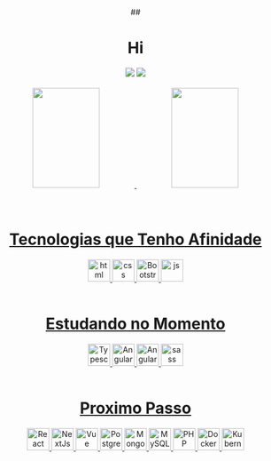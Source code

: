 

<div align="center">
  ##<h1> Hi </h1>
<a href="https://www.linkedin.com/in/jeffson-sousa-a46b67200/"><img src="https://img.shields.io/badge/LinkedIn-blue?style=for-the-badge&logo=Linkedin&logoColor=white"/></a>
<a href="https://www.instagram.com/brunojeff0012/"><img src="https://img.shields.io/badge/Instagram-E4405F?style=for-the-badge&logo=instagram&logoColor=white"/></a>
</di> <br><br>

<div>
<a href="https://github.com/Jeff-desv">
<img height="180rem" width="49%" src="https://github-readme-stats.vercel.app/api?username=Jeff-desv&theme=tokyonight&show_icons=true"/>
  <img height="180rem" width="49%" src="https://github-readme-stats.vercel.app/api/top-langs/?username=Jeff-desv&layout=compact&langs_count=7&theme=tokyonight"/>
  </div>

<div align="center">
<br>

<div style"display: inline_block"><br>
  <h1>Tecnologias que Tenho Afinidade</h1>
 <img aling="center" alt="html" height="40" src="https://img.shields.io/badge/HTML5-E34F26?style=for-the-badge&logo=html5&logoColor=white">
 <img aling="center" alt="css" height="40" src="https://img.shields.io/badge/CSS3-1572B6?style=for-the-badge&logo=css3&logoColor=white">
 <img aling="center" alt="Bootstrap" height="40" src="https://img.shields.io/badge/Bootstrap-563D7C?style=for-the-badge&logo=bootstrap&logoColor=white">
 <img aling="center" alt="js" height="40" src="https://img.shields.io/badge/JavaScript-323330?style=for-the-badge&logo=javascript&logoColor=F7DF1E">
</div>
  
<div style"display: inline_block"><br>
  <h1>Estudando no Momento</h1>
 <img aling="center" alt="Typescript" height="40" src="https://img.shields.io/badge/Typescript-563D7C?style=for-the-badge&logo=typescript&logoColor=white">
 <img aling="center" alt="Angular" height="40" src="https://img.shields.io/badge/AngularJS-E23237?style=for-the-badge&logo=angularjs&logoColor=white">
 <img aling="center" alt="Angular" height="40" src="https://img.shields.io/badge/Express.js-404D59?style=for-the-badge">
 <img aling="center" alt="sass" height="40" src="https://img.shields.io/badge/Sass-CC6699?style=for-the-badge&logo=sass&logoColor=white">
</div>

<div style"display: inline_block"><br>
  <h1>Proximo Passo</h1>
 <img aling="center" alt="React" height="40" src="https://img.shields.io/badge/React-20232A?style=for-the-badge&logo=react&logoColor=61DAFB">
 <img aling="center" alt="NextJs" height="40" src="https://img.shields.io/badge/NextJS-E23237?style=for-the-badge&logo=nextjs&logoColor=black">
 <img aling="center" alt="Vue" height="40" src="https://img.shields.io/badge/Vue.js-35495E?style=for-the-badge&logo=vue.js&logoColor=4FC08D">
 <img aling="center" alt="PostgreSQL" height="40" src="https://img.shields.io/badge/PostgreSQL-316192?style=for-the-badge&logo=postgresql&logoColor=white">
 <img aling="center" alt="MongoDB" height="40" src="https://img.shields.io/badge/MongoDB-4EA94B?style=for-the-badge&logo=mongodb&logoColor=white">
 <img aling="center" alt="MySQL" height="40" src="https://img.shields.io/badge/MySQL-00000F?style=for-the-badge&logo=mysql&logoColor=white">
 <img aling="center" alt="PHP" height="40" src="https://img.shields.io/badge/PHP-777BB4?style=for-the-badge&logo=php&logoColor=white">
 <img aling="center" alt="Docker" height="40" src="https://img.shields.io/badge/Docker-2496ED?style=for-the-badge&logo=docker&logoColor=white">
 <img aling="center" alt="Kubernetes" height="40" src="https://img.shields.io/badge/Kubernetes-326DE6?style=for-the-badge&logo=kubernetes&logoColor=white">
</div>








